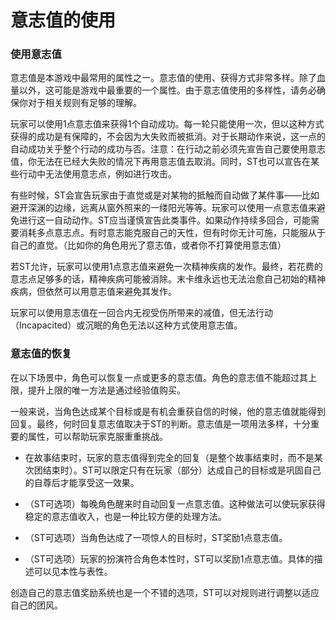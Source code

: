 # **意志值的使用** 


### **使用意志值** 

意志值是本游戏中最常用的属性之一。意志值的使用、获得方式非常多样。除了血量以外，这可能是游戏中最重要的一个属性。由于意志值使用的多样性，请务必确保你对于相关规则有足够的理解。

玩家可以使用1点意志值来获得1个自动成功。每一轮只能使用一次，但以这种方式获得的成功是有保障的，不会因为大失败而被抵消。对于长期动作来说，这一点的自动成功关乎整个行动的成功与否。注意：在行动之前必须先宣告自己要使用意志值，你无法在已经大失败的情况下再用意志值去取消。同时，ST也可以宣告在某些行动中无法使用意志点，例如进行攻击。

有些时候，ST会宣告玩家由于直觉或是对某物的抵触而自动做了某件事——比如避开深渊的边缘，远离从窗外照来的一缕阳光等等。玩家可以使用一点意志值来避免进行这一自动动作。ST应当谨慎宣告此类事件。如果动作持续多回合，可能需要消耗多点意志点。有时意志能克服自己的天性，但有时你无计可施，只能服从于自己的直觉。（比如你的角色用光了意志值，或者你不打算使用意志值）

若ST允许，玩家可以使用1点意志值来避免一次精神疾病的发作。最终，若花费的意志点足够多的话，精神疾病可能被消除。末卡维永远也无法治愈自己初始的精神疾病，但依然可以用意志值来避免其发作。

玩家可以使用意志值在一回合内无视受伤所带来的减值，但无法行动（Incapacited）或沉眠的角色无法以这种方式使用意志值。

### **意志值的恢复**

在以下场景中，角色可以恢复一点或更多的意志值。角色的意志值不能超过其上限，提升上限的唯一方法是通过经验值购买。

一般来说，当角色达成某个目标或是有机会重获自信的时候，他的意志值就能得到回复。最终，何时回复意志值取决于ST的判断。意志值是一项用法多样，十分重要的属性，可以帮助玩家克服重重挑战。

- 在故事结束时，玩家的意志值得到完全的回复（是整个故事结束时，而不是某次团结束时）。ST可以限定只有在玩家（部分）达成自己的目标或是巩固自己的自尊后才能享受这一效果。

- （ST可选项）每晚角色醒来时自动回复一点意志值。这种做法可以使玩家获得稳定的意志值收入，也是一种比较方便的处理方法。

- （ST可选项）当角色达成了一项惊人的目标时，ST奖励1点意志值。

- （ST可选项）玩家的扮演符合角色本性时，ST可以奖励1点意志值。具体的描述可以见本性与表性。

创造自己的意志值奖励系统也是一个不错的选项，ST可以对规则进行调整以适应自己的团风。
